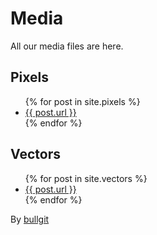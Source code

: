 ---
---
# Media

All our media files are here.

## Pixels

<ul>
{% for post in site.pixels %}
	<li>
		<a href="{{ post.url }}">{{ post.url }}</a>
	</li>
{% endfor %}
</ul>

## Vectors

<ul>
{% for post in site.vectors %}
	<li>
		<a href="{{ post.url }}">{{ post.url }}</a>
	</li>
{% endfor %}
</ul>

<footer>
<p>By <a href="https://bullg.it">bullgit</a></p>
</footer>
